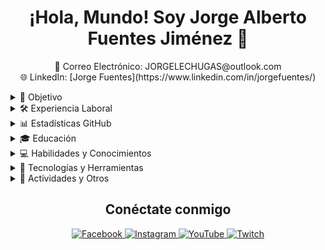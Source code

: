 <!-- Perfil de GitHub -->

<!-- Título del Perfil -->
<h1 align="center">¡Hola, Mundo! Soy Jorge Alberto Fuentes Jiménez 👋</h1>

<!-- Información de Contacto -->
<p align="center">
  📧 Correo Electrónico: JORGELECHUGAS@outlook.com
 <br>
  🌐 LinkedIn: [Jorge Fuentes](https://www.linkedin.com/in/jorgefuentes/)
</p>

<!-- Objetivo -->
<details>
  <summary>🚀 Objetivo</summary>
  <p>
    Aplicar mis habilidades en programación y análisis de datos para contribuir al desarrollo de soluciones innovadoras con uso de inteligencia artificial y continuar con mi aprendizaje autodidacta como ingeniero en sistemas computacionales.
  </p>
</details>

<!-- Experiencia Laboral -->
<details>
  <summary>🛠️ Experiencia Laboral</summary>

  <h3>Desarrollador web FullStack | Procuraduría Federal del Trabajo (PROFEDET)</h3>
  <p>
    <strong>Julio/2023 - Actualmente</strong><br>
    Desarrollo de intranet para PROFEDET, utilizando herramientas como PHP, Apache, MySQL, Joomla, XAMPP, Windows Server, VSC. Manejo de máquinas virtuales con LINUX.
  </p>

  <h3>Desarrollador web | Independiente</h3>
  <p>
    <strong>Actualmente</strong><br>
    Proporciono soluciones tecnológicas para diferentes microempresas, incluyendo el desarrollo de páginas web y sitios web con herramientas como Whatsappforms y Hosting en Firebase de Google. Algunos proyectos se encuentran en [GitHub.com/LechugasJorge](https://github.com/LechugasJorge).
  </p>

  <h3>Capturista y generador de Bases de Datos | Contraloría Del. Cuauhtémoc</h3>
  <p>
    <strong>2017-2018</strong><br>
    Desarrollé una página con una API de Google para la creación de texto a partir de voz y para la lectura de texto, facilitando la captura de datos en la contraloría.
  </p>
</details>

<!-- Estadísticas GitHub -->
<details>
  <summary>📊 Estadísticas GitHub</summary>

  [![Top Langs](https://github-readme-stats.vercel.app/api/top-langs/?username=LechugasJorge&layout=compact&theme=dark)](https://github.com/LechugasJorge/github-readme-stats)

  ![Anurag's GitHub stats](https://github-readme-stats.vercel.app/api?username=LechugasJorge&show_icons=true&theme=dark)
</details>

<!-- Educación -->
<details>
  <summary>🎓 Educación</summary>

  <h3>Ingeniería Sistemas en Informática | Universidad Del Distrito Federal (UDF)</h3>
  <p>
    <strong>2020 - Actual</strong><br>
    🖥️ Estudio de Back End y Front End, exploración del uso de CMS y sistemas de gestión de bases de datos (GBD), creación de servidores bajo diversas metodologías.
  </p>

  <h3>Técnico en Programación | CETIS no. 4</h3>
  <p>
    <strong>2014 - 2018</strong><br>
    🧑‍💻 Aprendizaje de las bases de la programación con lenguajes como C, Java, HTML, CSS y JS. Desarrollo de copias de videojuegos como PACMAN, SNAKE, MARIO BROS, DOOM.
  </p>
</details>

<!-- Habilidades y Conocimientos -->
<details>
  <summary>💻 Habilidades y Conocimientos</summary>

  | Categoría                   | Habilidades y Conocimientos                                                  |
  | --------------------------- | ------------------------------------------------------------------------------ |
  | Desarrollo Web              | HTML, CSS, JavaScript, XML, Node.js, React ⚛️, Vue.js 🖖                      |
  | Lenguajes de Programación   | Java SE ☕, Python 🐍, C 🤖, C# ⚙️, Dart (Flutter) 🦋, PHP 🚀                   |
  | Tecnologías Web             | Apache 🌐, Markdown                                                          |
  | Bases de Datos              | SQL 🛢️, NoSQL 📊, MariaDB, MongoDB, MySQL                                    |
  | Otros                       | Uso de Unity 🎮, Arduino 🤖, Creación de Servidores 🌐, Mantenimiento de Computadoras 💻, Conocimiento y Dominio de IA 🤖 |
  | Sistemas Operativos         | Linux 🐧, Windows 🪟, iOS 🍏                                                 |
  | Idiomas                     | Inglés (Nivel 2 de 3, comprobable) 🌐                                         |
  | CMS                         | WordPress, Joomla, Wix                                                      |
  | SGBD                        | MySQL, MariaDB                                                              |
</details>

<!-- Tecnologías y Herramientas -->
<details>
  <summary>🚀 Tecnologías y Herramientas</summary>

  <!-- Lenguajes de Programación -->
  <h2 align="left">Lenguajes de Programación</h2>
  <p align="left">
  <a href="https://www.cprogramming.com/" target="_blank" rel="noreferrer">
    <img src="https://raw.githubusercontent.com/devicons/devicon/master/icons/c/c-original.svg" alt="c" width="40" height="40"/>
  </a>
  <a href="https://www.w3schools.com/cpp/" target="_blank" rel="noreferrer">
    <img src="https://raw.githubusercontent.com/devicons/devicon/master/icons/cplusplus/cplusplus-original.svg" alt="cplusplus" width="40" height="40"/>
  </a>
  <a href="https://www.w3schools.com/cs/" target="_blank" rel="noreferrer">
    <img src="https://raw.githubusercontent.com/devicons/devicon/master/icons/csharp/csharp-original.svg" alt="csharp" width="40" height="40"/>
  </a>
  <a href="https://dart.dev" target="_blank" rel="noreferrer">
    <img src="https://www.vectorlogo.zone/logos/dartlang/dartlang-icon.svg" alt="dart" width="40" height="40"/>
  </a>
  <a href="https://java.com" target="_blank" rel="noreferrer">
    <img src="https://raw.githubusercontent.com/devicons/devicon/master/icons/java/java-original.svg" alt="java" width="40" height="40"/>
  </a>
  <a href="https://kotlinlang.org" target="_blank" rel="noreferrer">
    <img src="https://www.vectorlogo.zone/logos/kotlinlang/kotlinlang-icon.svg" alt="kotlin" width="40" height="40"/>
  </a>
  <a href="https://www.python.org" target="_blank" rel="noreferrer">
    <img src="https://raw.githubusercontent.com/devicons/devicon/master/icons/python/python-original.svg" alt="python" width="40" height="40"/>
  </a>
  <a href="https://www.typescriptlang.org/" target="_blank" rel="noreferrer">
    <img src="https://raw.githubusercontent.com/devicons/devicon/master/icons/typescript/typescript-original.svg" alt="typescript" width="40" height="40"/>
  </a>
<a href="https://www.w3.org/html/" target="_blank" rel="noreferrer"> <img src="https://raw.githubusercontent.com/devicons/devicon/master/icons/html5/html5-original-wordmark.svg" alt="html5" width="40" height="40"/> </a> <a href="https://developer.mozilla.org/en-US/docs/Web/JavaScript" target="_blank" rel="noreferrer"> <img src="https://raw.githubusercontent.com/devicons/devicon/master/icons/javascript/javascript-original.svg" alt="javascript" width="40" height="40"/> </a>
    
</p>




  <!-- Herramientas de Desarrollo -->
  <h2 align="left">Herramientas de Desarrollo</h2>
<p align="left">
  <a href="https://getbootstrap.com" target="_blank" rel="noreferrer">
    <img src="https://raw.githubusercontent.com/devicons/devicon/master/icons/bootstrap/bootstrap-plain-wordmark.svg" alt="bootstrap" width="40" height="40"/>
  </a>
  <a href="https://git-scm.com/" target="_blank" rel="noreferrer">
    <img src="https://www.vectorlogo.zone/logos/git-scm/git-scm-icon.svg" alt="git" width="40" height="40"/>
  </a>
  <a href="https://nodejs.org" target="_blank" rel="noreferrer">
    <img src="https://raw.githubusercontent.com/devicons/devicon/master/icons/nodejs/nodejs-original-wordmark.svg" alt="nodejs" width="40" height="40"/>
  </a>
  <a href="https://reactjs.org/" target="_blank" rel="noreferrer">
    <img src="https://raw.githubusercontent.com/devicons/devicon/master/icons/react/react-original-wordmark.svg" alt="react" width="40" height="40"/>
  </a>
  <!-- Agrega más herramientas según sea necesario -->
   <a href="https://vuetifyjs.com/en/" target="_blank" rel="noreferrer"> <img src="https://bestofjs.org/logos/vuetify.svg" alt="vuetify" width="40" height="40"/> </a>
   <a href="https://angular.io" target="_blank" rel="noreferrer"> <img src="https://angular.io/assets/images/logos/angular/angular.svg" alt="angular" width="40" height="40"/> </a>

</p>

  <!-- Herramientas de Diseño -->
  <h2 align="left">Herramientas de Diseño</h2>
  <p align="left">
     <a href="https://tailwindcss.com/" target="_blank" rel="noreferrer"> <img src="https://www.vectorlogo.zone/logos/tailwindcss/tailwindcss-icon.svg" alt="tailwind" width="40" height="40"/> </a>
  <a href="https://www.blender.org/" target="_blank" rel="noreferrer">
    <img src="https://download.blender.org/branding/community/blender_community_badge_white.svg" alt="blender" width="40" height="40"/>
  </a>
  <a href="https://www.figma.com/" target="_blank" rel="noreferrer">
    <img src="https://www.vectorlogo.zone/logos/figma/figma-icon.svg" alt="figma" width="40" height="40"/>
  </a>
  <a href="https://www.firebase.google.com/" target="_blank" rel="noreferrer">
    <img src="https://www.vectorlogo.zone/logos/firebase/firebase-icon.svg" alt="firebase" width="40" height="40"/>
  </a>
  <a href="https://www.framer.com/" target="_blank" rel="noreferrer">
    <img src="https://www.vectorlogo.zone/logos/framer/framer-icon.svg" alt="framer" width="40" height="40"/>
  </a>
  <a href="https://www.adobe.com/in/products/illustrator.html" target="_blank" rel="noreferrer">
    <img src="https://www.vectorlogo.zone/logos/adobe_illustrator/adobe_illustrator-icon.svg" alt="illustrator" width="40" height="40"/>
  </a>
  <!-- Agrega más herramientas según sea necesario -->
     <a href="https://www.adobe.com/products/xd.html" target="_blank" rel="noreferrer"> <img src="https://cdn.worldvectorlogo.com/logos/adobe-xd.svg" alt="xd" width="40" height="40"/> </a> </p>
</p>

<h3 align="left">Otras Tecnologias:</h3>
<p align="left"> <a href="https://developer.android.com" target="_blank" rel="noreferrer"> <img src="https://raw.githubusercontent.com/devicons/devicon/master/icons/android/android-original-wordmark.svg" alt="android" width="40" height="40"/> </a>  <a href="https://www.arduino.cc/" target="_blank" rel="noreferrer"> <img src="https://cdn.worldvectorlogo.com/logos/arduino-1.svg" alt="arduino" width="40" height="40"/> </a> <a href="https://aws.amazon.com" target="_blank" rel="noreferrer"> <img src="https://raw.githubusercontent.com/devicons/devicon/master/icons/amazonwebservices/amazonwebservices-original-wordmark.svg" alt="aws" width="40" height="40"/> </a><a href="https://cassandra.apache.org/" target="_blank" rel="noreferrer"> <img src="https://www.vectorlogo.zone/logos/apache_cassandra/apache_cassandra-icon.svg" alt="cassandra" width="40" height="40"/> </a> <a href="https://www.w3schools.com/css/" target="_blank" rel="noreferrer"> <img src="https://raw.githubusercontent.com/devicons/devicon/master/icons/css3/css3-original-wordmark.svg" alt="css3" width="40" height="40"/> </a> <a href="https://flutter.dev" target="_blank" rel="noreferrer"> <img src="https://www.vectorlogo.zone/logos/flutterio/flutterio-icon.svg" alt="flutter" width="40" height="40"/> </a> <a href="https://git-scm.com/" target="_blank" rel="noreferrer"> <img src="https://www.vectorlogo.zone/logos/git-scm/git-scm-icon.svg" alt="git" width="40" height="40"/> </a>  <a href="https://www.linux.org/" target="_blank" rel="noreferrer"> <img src="https://raw.githubusercontent.com/devicons/devicon/master/icons/linux/linux-original.svg" alt="linux" width="40" height="40"/> </a> <a href="https://mariadb.org/" target="_blank" rel="noreferrer"> <img src="https://www.vectorlogo.zone/logos/mariadb/mariadb-icon.svg" alt="mariadb" width="40" height="40"/> </a> <a href="https://www.mongodb.com/" target="_blank" rel="noreferrer"> <img src="https://raw.githubusercontent.com/devicons/devicon/master/icons/mongodb/mongodb-original-wordmark.svg" alt="mongodb" width="40" height="40"/> </a> <a href="https://www.microsoft.com/en-us/sql-server" target="_blank" rel="noreferrer"> <img src="https://www.svgrepo.com/show/303229/microsoft-sql-server-logo.svg" alt="mssql" width="40" height="40"/> </a> <a href="https://www.mysql.com/" target="_blank" rel="noreferrer"> <img src="https://raw.githubusercontent.com/devicons/devicon/master/icons/mysql/mysql-original-wordmark.svg" alt="mysql" width="40" height="40"/> </a> <a href="https://nextjs.org/" target="_blank" rel="noreferrer"> <img src="https://cdn.worldvectorlogo.com/logos/nextjs-2.svg" alt="nextjs" width="40" height="40"/> </a> <a href="https://developer.apple.com/library/archive/documentation/Cocoa/Conceptual/ProgrammingWithObjectiveC/Introduction/Introduction.html" target="_blank" rel="noreferrer"> <img src="https://www.vectorlogo.zone/logos/apple_objectivec/apple_objectivec-icon.svg" alt="objectivec" width="40" height="40"/> </a> <a href="https://www.oracle.com/" target="_blank" rel="noreferrer"> <img src="https://raw.githubusercontent.com/devicons/devicon/master/icons/oracle/oracle-original.svg" alt="oracle" width="40" height="40"/> </a> <a href="https://www.photoshop.com/en" target="_blank" rel="noreferrer"> <img src="https://raw.githubusercontent.com/devicons/devicon/master/icons/photoshop/photoshop-line.svg" alt="photoshop" width="40" height="40"/> </a> <a href="https://www.php.net" target="_blank" rel="noreferrer"> <img src="https://raw.githubusercontent.com/devicons/devicon/master/icons/php/php-original.svg" alt="php" width="40" height="40"/> </a> <a href="https://www.postgresql.org" target="_blank" rel="noreferrer"> <img src="https://raw.githubusercontent.com/devicons/devicon/master/icons/postgresql/postgresql-original-wordmark.svg" alt="postgresql" width="40" height="40"/> </a> <a href="https://sass-lang.com" target="_blank" rel="noreferrer"> <img src="https://raw.githubusercontent.com/devicons/devicon/master/icons/sass/sass-original.svg" alt="sass" width="40" height="40"/> </a> <a href="https://www.sqlite.org/" target="_blank" rel="noreferrer"> <img src="https://www.vectorlogo.zone/logos/sqlite/sqlite-icon.svg" alt="sqlite" width="40" height="40"/> </a> <a href="https://developer.apple.com/swift/" target="_blank" rel="noreferrer"> <img src="https://raw.githubusercontent.com/devicons/devicon/master/icons/swift/swift-original.svg" alt="swift" width="40" height="40"/> </a> <a href="https://unity.com/" target="_blank" rel="noreferrer"> <img src="https://www.vectorlogo.zone/logos/unity3d/unity3d-icon.svg" alt="unity" width="40" height="40"/> </a> <a href="https://unrealengine.com/" target="_blank" rel="noreferrer"> <img src="https://raw.githubusercontent.com/kenangundogan/fontisto/036b7eca71aab1bef8e6a0518f7329f13ed62f6b/icons/svg/brand/unreal-engine.svg" alt="unreal" width="40" height="40"/> </a>
</details>
<!-- Actividades y Otros -->
<details>
  <summary>🌟 Actividades y Otros</summary>
  <p>
    Actualmente estoy a punto de iniciar mi especialidad en Informática, asistiendo los fines de semana. Trabajo de delivery con Uber Eats cuando tengo tiempo libre y realizo mi servicio universitario, el cual puedo cambiar de horario para conseguir un trabajo. Amo patinar en skate y programar, estoy entusiasmado por generar soluciones tecnológicas de gran impacto social. También disfruto mucho de la edición de video y generación de contenido.
  </p>
</details>


<!-- Redes Sociales -->
<h2 align="center">Conéctate conmigo</h2>
<p align="center">
  <!-- Facebook -->
  <a href="https://www.facebook.com/profile.php?id=61550480867105">
    <img src="https://img.shields.io/badge/Facebook-%231877F2?style=for-the-badge&logo=Facebook&logoColor=white" alt="Facebook">
  </a>

  <!-- Instagram -->
  <a href="https://www.instagram.com/lettuches/">
    <img src="https://img.shields.io/badge/Instagram-%23E4405F?style=for-the-badge&logo=Instagram&logoColor=white" alt="Instagram">
  </a>

  <!-- YouTube -->
  <a href="https://www.youtube.com/channel/UCCVH3mvZFNs9vZQP_3PL_jw">
    <img src="https://img.shields.io/badge/YouTube-%23FF0000?style=for-the-badge&logo=YouTube&logoColor=white" alt="YouTube">
  </a>

  <!-- Twitch -->
  <a href="https://www.twitch.tv/lechugaslettuches">
    <img src="https://img.shields.io/badge/Twitch-%239146FF?style=for-the-badge&logo=Twitch&logoColor=white" alt="Twitch">
  </a>
</p>
